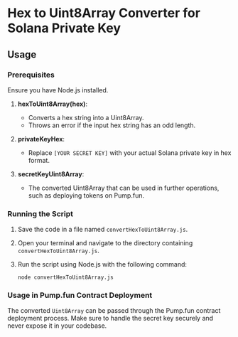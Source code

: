 # Hex to Uint8Array Converter for Solana Private Key

## Usage

### Prerequisites

Ensure you have Node.js installed.

1. **hexToUint8Array(hex)**: 
   - Converts a hex string into a Uint8Array.
   - Throws an error if the input hex string has an odd length.

2. **privateKeyHex**: 
   - Replace `[YOUR SECRET KEY]` with your actual Solana private key in hex format.

3. **secretKeyUint8Array**: 
   - The converted Uint8Array that can be used in further operations, such as deploying tokens on Pump.fun.

### Running the Script

1. Save the code in a file named `convertHexToUint8Array.js`.
2. Open your terminal and navigate to the directory containing `convertHexToUint8Array.js`.
3. Run the script using Node.js with the following command:

   `node convertHexToUint8Array.js`

### Usage in Pump.fun Contract Deployment

The converted `Uint8Array` can be passed through the Pump.fun contract deployment process. Make sure to handle the secret key securely and never expose it in your codebase.

